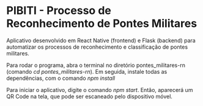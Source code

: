 # PIBITI - Processo de Reconhecimento de Pontes Militares

Aplicativo desenvolvido em React Native (frontend) e Flask (backend) para automatizar os processos de reconhecimento e classificação de pontes militares.

Para rodar o programa, abra o terminal no diretório pontes_militares-rn (comando *cd pontes_militares-rn*).
Em seguida, instale todas as dependências, com o comando *npm install*

Para iniciar o aplicativo, digite o comando *npm start*. Então, aparecerá um QR Code na tela, que pode ser escaneado pelo dispositivo móvel.
